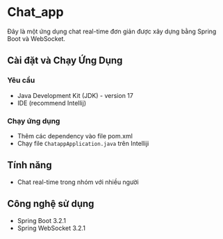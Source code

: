 # Chat_app

Đây là một ứng dụng chat real-time đơn giản được xây dựng bằng Spring Boot và WebSocket.

## Cài đặt và Chạy Ứng Dụng

### Yêu cầu

- Java Development Kit (JDK) - version 17
- IDE (recommend Intellij)

### Chạy ứng dụng

- Thêm các dependency vào file pom.xml
- Chạy file `ChatappApplication.java` trên Intelliji

## Tính năng
- Chat real-time trong nhóm với nhiều người

## Công nghệ sử dụng
- Spring Boot 3.2.1
- Spring WebSocket 3.2.1
